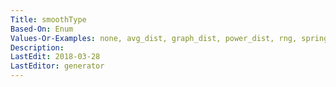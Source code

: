 ```yaml
---
Title: smoothType
Based-On: Enum
Values-Or-Examples: none, avg_dist, graph_dist, power_dist, rng, spring and triangle
Description: 
LastEdit: 2018-03-28
LastEditor: generator
---
```



